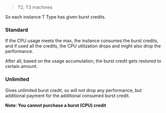 > T2, T3 machines

So each instance T Type has given burst credits.

### Standard

If the CPU usage meets the max, the instance consumes the burst credits, and if used all the credits, the CPU utilization drops and might also drop the performance.

After all, based on the usage accumulation, the burst credit gets restored to certain amount.

### Unlimited

Gives unlimited burst credit, so will not drop any performance, but additional payment for the additional consumed burst credit.

**Note: You cannot purchase a burst (CPU) credit**